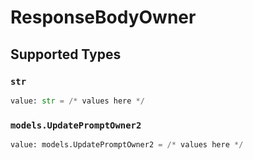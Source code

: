 # ResponseBodyOwner


## Supported Types

### `str`

```python
value: str = /* values here */
```

### `models.UpdatePromptOwner2`

```python
value: models.UpdatePromptOwner2 = /* values here */
```

